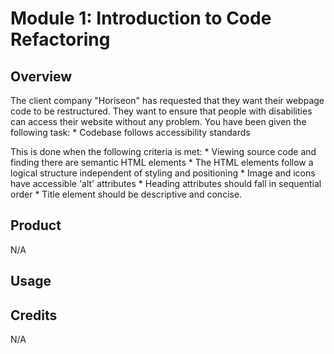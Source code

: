 # Module 1: Introduction to Code Refactoring

## Overview
The client company "Horiseon" has requested that they want their webpage code to be restructured. They want to ensure that people with disabilities can access their website without any problem. You have been given the following task:
    * Codebase follows accessibility standards

This is done when the following criteria is met:
    * Viewing source code and finding there are semantic HTML elements
    * The HTML elements follow a logical structure independent of styling and positioning
    * Image and icons have accessible 'alt' attributes
    * Heading attributes should fall in sequential order
    * Title element should be descriptive and concise.

## Product
N/A

## Usage

## Credits
N/A
